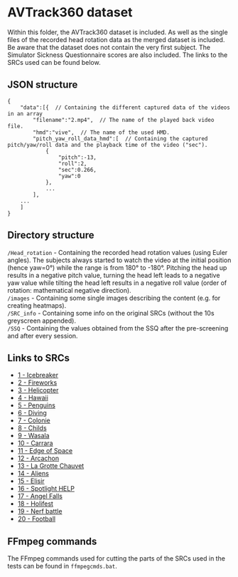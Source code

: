 # AVTrack360 dataset
Within this folder, the AVTrack360 dataset is included. As well as the single files of the recorded head rotation data as the merged dataset is included. Be aware that the dataset does not contain the very first subject.
The Simulator Sickness Questionnaire scores are also included.
The links to the SRCs used can be found below.


## JSON structure
```
{
    "data":[{  // Containing the different captured data of the videos in an array
        "filename":"2.mp4",  // The name of the played back video file.
        "hmd":"vive",  // The name of the used HMD.
        "pitch_yaw_roll_data_hmd":[  // Containing the captured pitch/yaw/roll data and the playback time of the video ("sec").
            {
                "pitch":-13,
                "roll":2,
                "sec":0.266,
                "yaw":0
            },
            ...
        ],
    ...
    ]
}
```

## Directory structure

`/Head_rotation` - Containing the recorded head rotation values (using Euler angles). The subjects always started to watch the video at the initial position (hence yaw=0°) while the range is from 180° to -180°. Pitching the head up results in a negative pitch value, turning the head left leads to a negative yaw value while tilting the head left results in a negative roll value (order of rotation: mathematical negative direction).   <br />
`/images` - Containing some single images describing the content (e.g. for creating heatmaps). <br />
`/SRC_info` - Containing some info on the original SRCs (without the 10s greyscreen appended). <br />
`/SSQ` - Containing the values obtained from the SSQ after the pre-screening and after every session. <br />

## Links to SRCs

* [1 - Icebreaker](https://downloadarte-a.akamaihd.net/arte360/Antarctica_Module_1_2/video/download/4K/Antarctica_Module_1_2_4K.mp4)
* [2 - Fireworks](https://www.youtube.com/watch?v=_J2e8HpT2To)
* [3 - Helicopter](https://downloadarte-a.akamaihd.net/arte360/Antarctica_Module_1_2/video/download/4K/Antarctica_Module_1_2_4K.mp4)
* [4 - Hawaii](https://www.youtube.com/watch?v=c858UGeCeG4)
* [5 - Penguins](https://downloadarte-a.akamaihd.net/arte360/Antarctica_Module_3_2/video/download/4K/Antarctica_Module_3_2_4K.mp4)
* [6 - Diving](https://downloadarte-a.akamaihd.net/arte360/Antarctica_Module_3_2/video/download/4K/Antarctica_Module_3_2_4K.mp4)
* [7 - Colonie](https://downloadarte-a.akamaihd.net/arte360/Colonie360_3/video/download/4K/Colonie360_3_4K.mp4)
* [8 - Childs](https://downloadarte-a.akamaihd.net/arte360/Wasala2/video/download/4K/Wasala2_4K.mp4)
* [9 - Wasala](https://downloadarte-a.akamaihd.net/arte360/Wasala2/video/download/4K/Wasala2_4K.mp4)
* [10 - Carrara](https://downloadarte-a.akamaihd.net/arte360/Carrara1/video/download/4K/Carrara1_4K.mp4)
* [11 - Edge of Space](https://downloadarte-a.akamaihd.net/arte360/Stratos6_VT/video/download/EdgeofSpace_VT_4K_en.mp4)
* [12 - Arcachon](https://downloadarte-a.akamaihd.net/arte360/Arcachon/video/download/4K/Arcachon_4K.mp4)
* [13 - La Grotte Chauvet](https://downloadarte-a.akamaihd.net/arte360/GrotteChauvet/video/download/de/ArtStories360_Grotte-Chauvet_VisualTimeCode_DEU__mobile_4K_offline.mp4)
* [14 - Aliens](https://downloadarte-a.akamaihd.net/arte360/Aliens/video/download/Aliens_VR_english_mobile_4k_offline_injected.mp4)
* [15 - Elisir](https://downloadarte-a.akamaihd.net/arte360/Elisir_Temp_Overlay222/video/download/4K/Elisir_Temp_Overlay222_4K.mp4)
* [16 - Spotlight HELP](https://www.youtube.com/watch?v=G-XZhKqQAHU)
* [17 - Angel Falls](https://www.youtube.com/watch?v=8rUwdtERUOM)
* [18 - Holifest](https://downloadarte-a.akamaihd.net/arte360/Arte-Wolfskinder-Langfilm/video/download/4K/Arte-Wolfskinder-Langfilm_4K.mp4)
* [19 - Nerf battle](https://www.youtube.com/watch?v=JgWUIwqvvow)
* [20 - Football](https://www.youtube.com/watch?v=ZGx1mWonsh8)

## FFmpeg commands
The FFmpeg commands used for cutting the parts of the SRCs used in the tests can be found in `ffmpegcmds.bat`.
